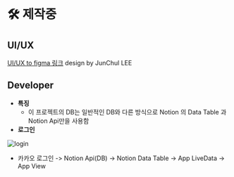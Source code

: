 # 🛠 제작중


## UI/UX
 [UI/UX to figma 링크](https://www.figma.com/file/lncMBXq1YnEChiikLfVk3x/%EC%95%88%EB%8F%84%EA%B2%BD's-team-library?t=JoJb2M3bSG0Ybj6e-0) design by JunChul LEE

## Developer
- **특징** 
  - 이 프로젝트의 DB는 일반적인 DB와 다른 방식으로 Notion 의 Data Table 과 Notion Api만을 사용함
- **로그인** 


 ![login](https://user-images.githubusercontent.com/59686942/203585556-a8694384-2385-4202-8972-a7783e225127.gif)
 
 
  - 카카오 로그인 -> Notion Api(DB) -> Notion Data Table -> App LiveData -> App View
 
 
 
